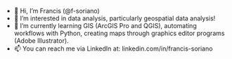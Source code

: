 - 👋 Hi, I’m Francis (@f-soriano)
- 👀 I’m interested in data analysis, particularly geospatial data analysis!
- 🌱 I’m currently learning GIS (ArcGIS Pro and QGIS), automating workflows with Python, creating maps through graphics editor programs (Adobe Illustrator).
- 📫 You can reach me via LinkedIn at: linkedin.com/in/francis-soriano 

<!---
f-soriano/f-soriano is a ✨ special ✨ repository because its `README.md` (this file) appears on your GitHub profile.
You can click the Preview link to take a look at your changes.
--->
